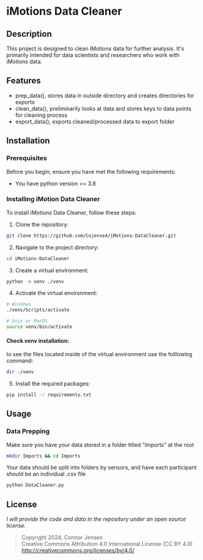 # iMotions Data Cleaner
## Description
This project is designed to clean iMotions data for further analysis. It's primarily intended for data scientists and researchers who work with iMotions data.


## Features
* prep_data(), stores data in outside directory and creates directories for exports
* clean_data(), preliminarily looks at data and stores keys to data points for cleaning process 
* export_data(), exports cleaned/processed data to export folder 

## Installation
### Prerequisites
Before you begin, ensure you have met the following requirements:
* You have python version >= 3.8 

### Installing iMotion Data Cleaner
To install iMotions Data Cleaner, follow these steps:

1. Clone the repository:
```bash
git clone https://github.com/Cojense4/iMotions-DataCleaner.git
```

2. Navigate to the project directory:
```bash
cd iMotions-DataCleaner
```

3. Create a virtual environment:
```bash
python -m venv ./venv
```

4. Activate the virtual environment:
```bash
# Windows
./venv/Scripts/activate

# Unix or MacOS
source venv/bin/activate
```

#### Check venv installation:
to see the files located inside of the virtual environment use the folllowing command:
```bash 
dir ./venv
```
5. Install the required packages:
```bash
pip install -r requirements.txt
```

## Usage
### Data Prepping
Make sure you have your data stored in a folder titled "Imports" at the root<br>
```bash
mkdir Imports && cd Imports
```
Your data should be split into folders by sensors, and have each participant should be an individual .csv file
```bash
python DataCleaner.py
```  

## License
*I will provide the code and data in the repository under an open source license.*<br>
>Copyright 2024, Connor Jensen<br>
>Creative Commons Attribution 4.0 International License (CC BY 4.0)<br>
>http://creativecommons.org/licenses/by/4.0/
